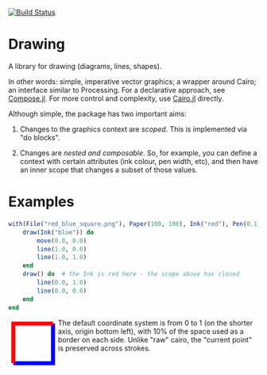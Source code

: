 [![Build Status](https://travis-ci.org/andrewcooke/Drawing.jl.svg?branch=master)](https://travis-ci.org/andrewcooke/Drawing.jl)

# Drawing

A library for drawing (diagrams, lines, shapes).

In other words: simple, imperative vector graphics; a wrapper around Cairo;
an interface similar to Processing.  For a declarative approach, see
[Compose.jl](https://github.com/dcjones/Compose.jl).  For more control and
complexity, use [Cairo.jl](https://github.com/JuliaLang/Cairo.jl) directly.

Although simple, the package has two important aims:

1. Changes to the graphics context are *scoped*.  This is implemented via "do
   blocks".

2. Changes are *nested and composable*.  So, for example, you can define a
   context with certain attributes (ink colour, pen width, etc), and then have
   an inner scope that changes a subset of those values.

# Examples

```julia
with(File("red_blue_square.png"), Paper(100, 100), Ink("red"), Pen(0.1)) do
    draw(Ink("blue")) do
        move(0.0, 0.0)
        line(1.0, 0.0)
        line(1.0, 1.0)
    end
	draw() do  # the Ink is red here - the scope above has closed
		line(0.0, 1.0)
        line(0.0, 0.0)
	end
end
```

<img align="left" src="test/target/red_blue_square.png"/> The default
coordinate system is from 0 to 1 (on the shorter axis, origin bottom left),
with 10% of the space used as a border on each side.  Unlike "raw" cairo,
the "current point" is preserved across strokes.
